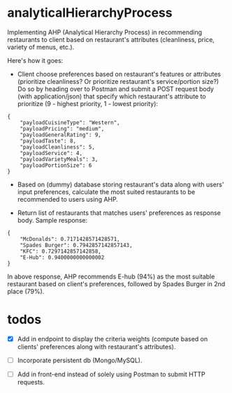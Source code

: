 # analyticalHierarchyProcess
Implementing AHP (Analytical Hierarchy Process) in recommending restaurants to client based on restaurant's attributes (cleanliness, price, variety of menus, etc.). 

Here's how it goes: 

* Client choose preferences based on restaurant's features or attributes (prioritize cleanliness? Or prioritize restaurant's service/portion size?) Do so by 
  heading over to Postman and submit a POST request body (with application/json) that specify which restaurant's attribute to prioritize 
  (9 - highest priority, 1 - lowest priority):

```
{
    "payloadCuisineType": "Western",
    "payloadPricing": "medium",
    "payloadGeneralRating": 9,
    "payloadTaste": 8,
    "payloadCleanliness": 5,
    "payloadService": 4,
    "payloadVarietyMeals": 3,
    "payloadPortionSize": 6
}

```



* Based on (dummy) database storing restaurant's data along with users' input preferences, calculate the most suited restaurants to be recommended to users using AHP.

* Return list of restaurants that matches users' preferences as response body. Sample response:


```
{
    "McDonalds": 0.7171428571428571,
    "Spades Burger": 0.7942857142857143,
    "KFC": 0.7297142857142858,
    "E-Hub": 0.9400000000000002
}

```


In above response, AHP recommends E-hub (94%) as the most suitable restaurant based on client's preferences, followed by Spades Burger in 2nd place (79%).


# todos
- [x] Add in endpoint to display the criteria weights (compute based on clients' preferences along with restaurant's attributes).

- [ ] Incorporate persistent db (Mongo/MySQL).

- [ ] Add in front-end instead of solely using Postman to submit HTTP requests. 
